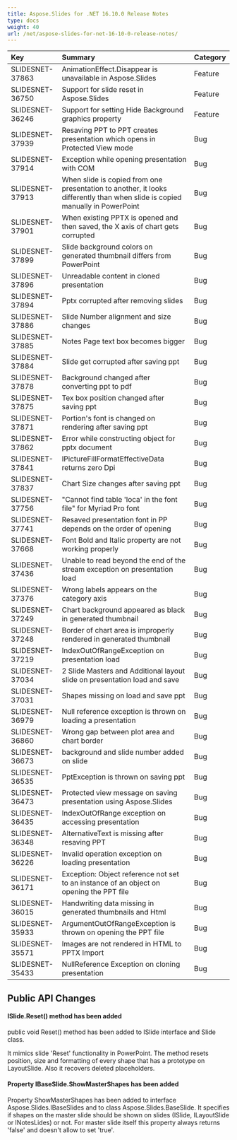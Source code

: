 ```yaml
---
title: Aspose.Slides for .NET 16.10.0 Release Notes
type: docs
weight: 40
url: /net/aspose-slides-for-net-16-10-0-release-notes/
---
```


|**Key** |**Summary** |**Category** |
| :- | :- | :- |
|SLIDESNET-37863|AnimationEffect.Disappear is unavailable in Aspose.Slides|Feature|
|SLIDESNET-36750|Support for slide reset in Aspose.Slides|Feature|
|SLIDESNET-36246|Support for setting Hide Background graphics property|Feature|
|SLIDESNET-37939|Resaving PPT to PPT creates presentation which opens in Protected View mode|Bug|
|SLIDESNET-37914|Exception while opening presentation with COM|Bug|
|SLIDESNET-37913|When slide is copied from one presentation to another, it looks differently than when slide is copied manually in PowerPoint|Bug|
|SLIDESNET-37901|When existing PPTX is opened and then saved, the X axis of chart gets corrupted|Bug|
|SLIDESNET-37899|Slide background colors on generated thumbnail differs from PowerPoint|Bug|
|SLIDESNET-37896|Unreadable content in cloned presentation|Bug|
|SLIDESNET-37894|Pptx corrupted after removing slides|Bug|
|SLIDESNET-37886|Slide Number alignment and size changes|Bug|
|SLIDESNET-37885|Notes Page text box becomes bigger|Bug|
|SLIDESNET-37884|Slide get corrupted after saving ppt|Bug|
|SLIDESNET-37878|Background changed after converting ppt to pdf|Bug|
|SLIDESNET-37875|Tex box position changed after saving ppt|Bug|
|SLIDESNET-37871|Portion's font is changed on rendering after saving ppt|Bug|
|SLIDESNET-37862|Error while constructing object for pptx document|Bug|
|SLIDESNET-37841|IPictureFillFormatEffectiveData returns zero Dpi|Bug|
|SLIDESNET-37837|Chart Size changes after saving ppt|Bug|
|SLIDESNET-37756|"Cannot find table 'loca' in the font file" for Myriad Pro font|Bug|
|SLIDESNET-37741|Resaved presentation font in PP depends on the order of opening|Bug|
|SLIDESNET-37668|Font Bold and Italic property are not working properly|Bug|
|SLIDESNET-37436|Unable to read beyond the end of the stream exception on presentation load|Bug|
|SLIDESNET-37376|Wrong labels appears on the category axis|Bug|
|SLIDESNET-37249|Chart background appeared as black in generated thumbnail|Bug|
|SLIDESNET-37248|Border of chart area is improperly rendered in generated thumbnail|Bug|
|SLIDESNET-37219|IndexOutOfRangeException on presentation load|Bug|
|SLIDESNET-37034|2 Slide Masters and Additional layout slide on presentation load and save|Bug|
|SLIDESNET-37031|Shapes missing on load and save ppt|Bug|
|SLIDESNET-36979|Null reference exception is thrown on loading a presentation|Bug|
|SLIDESNET-36860|Wrong gap between plot area and chart border|Bug|
|SLIDESNET-36673|background and slide number added on slide|Bug|
|SLIDESNET-36535|PptException is thrown on saving ppt|Bug|
|SLIDESNET-36473|Protected view message on saving presentation using Aspose.Slides|Bug|
|SLIDESNET-36435|IndexOutOfRange exception on accessing presentation|Bug|
|SLIDESNET-36348|AlternativeText is missing after resaving PPT|Bug|
|SLIDESNET-36226|Invalid operation exception on loading presentation|Bug|
|SLIDESNET-36171|Exception: Object reference not set to an instance of an object on opening the PPT file|Bug|
|SLIDESNET-36015|Handwriting data missing in generated thumbnails and Html|Bug|
|SLIDESNET-35933|ArgumentOutOfRangeException is thrown on opening the PPT file|Bug|
|SLIDESNET-35571|Images are not rendered in HTML to PPTX Import|Bug|
|SLIDESNET-35433|NullReference Exception on cloning presentation|Bug|
## **Public API Changes**
#### **ISlide.Reset() method has been added**
public void Reset() method has been added to ISlide interface and Slide class.

It mimics slide 'Reset' functionality in PowerPoint. The method resets position, size and formatting of every shape that has a prototype on LayoutSlide. Also it recovers deleted placeholders.
#### **Property IBaseSlide.ShowMasterShapes has been added**
Property ShowMasterShapes has been added to interface Aspose.Slides.IBaseSlides and to class Aspose.Slides.BaseSlide. It specifies if shapes on the master slide should be shown on slides (ISlide, ILayoutSlide or INotesLides) or not. For master slide itself this property always returns 'false' and doesn't allow to set 'true'.
